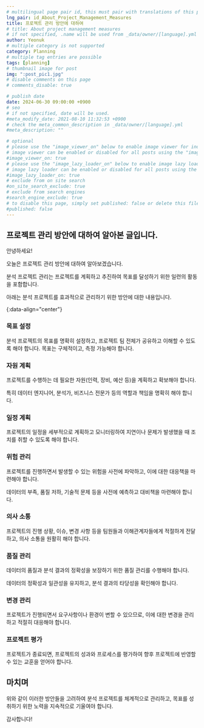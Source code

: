 ```yaml
---
# multilingual page pair id, this must pair with translations of this page. (This name must be unique)
lng_pair: id_About_Project_Management_Measures
title: 프로젝트 관리 방안에 대하여
# title: About project management measures
# if not specified, .name will be used from _data/owner/[language].yml
author: Yeonuk
# multiple category is not supported
category: Planning
# multiple tag entries are possible
tags: [planning]
# thumbnail image for post
img: ":post_pic1.jpg"
# disable comments on this page
# comments_disable: true

# publish date
date: 2024-06-30 09:00:00 +0900
# seo
# if not specified, date will be used.
#meta_modify_date: 2021-08-10 11:32:53 +0900
# check the meta_common_description in _data/owner/[language].yml
#meta_description: ""

# optional
# please use the "image_viewer_on" below to enable image viewer for individual pages or posts (_posts/ or [language]/_posts folders).
# image viewer can be enabled or disabled for all posts using the "image_viewer_posts: true" setting in _data/conf/main.yml.
#image_viewer_on: true
# please use the "image_lazy_loader_on" below to enable image lazy loader for individual pages or posts (_posts/ or [language]/_posts folders).
# image lazy loader can be enabled or disabled for all posts using the "image_lazy_loader_posts: true" setting in _data/conf/main.yml.
#image_lazy_loader_on: true
# exclude from on site search
#on_site_search_exclude: true
# exclude from search engines
#search_engine_exclude: true
# to disable this page, simply set published: false or delete this file
#published: false
---
```


<!-- outline-start -->

## 프로젝트 관리 방안에 대하여 알아본 글입니다.

안녕하세요!

오늘은 프로젝트 관리 방안에 대하여 알아보겠습니다.

분석 프로젝트 관리는 프로젝트를 계획하고 추진하여 목표를 달성하기 위한 일련의 활동을 포함합니다.

아래는 분석 프로젝트를 효과적으로 관리하기 위한 방안에 대한 내용입니다.

{:data-align="center"}

<!-- outline-end -->

### 목표 설정

분석 프로젝트의 목표를 명확히 설정하고, 프로젝트 팀 전체가 공유하고 이해할 수 있도록 해야 합니다. 목표는 구체적이고, 측정 가능해야 합니다.

### 자원 계획

프로젝트를 수행하는 데 필요한 자원(인력, 장비, 예산 등)을 계획하고 확보해야 합니다.

특히 데이터 엔지니어, 분석가, 비즈니스 전문가 등의 역할과 책임을 명확히 해야 합니다.

### 일정 계획

프로젝트의 일정을 세부적으로 계획하고 모니터링하여 지연이나 문제가 발생했을 때 조치를 취할 수 있도록 해야 합니다.

### 위험 관리

프로젝트를 진행하면서 발생할 수 있는 위험을 사전에 파악하고, 이에 대한 대응책을 마련해야 합니다.

데이터의 부족, 품질 저하, 기술적 문제 등을 사전에 예측하고 대비책을 마련해야 합니다.

### 의사 소통

프로젝트의 진행 상황, 이슈, 변경 사항 등을 팀원들과 이해관계자들에게 적절하게 전달하고, 의사 소통을 원활히 해야 합니다.

### 품질 관리

데이터의 품질과 분석 결과의 정확성을 보장하기 위한 품질 관리를 수행해야 합니다.

데이터의 정확성과 일관성을 유지하고, 분석 결과의 타당성을 확인해야 합니다.

### 변경 관리

프로젝트가 진행되면서 요구사항이나 환경이 변할 수 있으므로, 이에 대한 변경을 관리하고 적절히 대응해야 합니다.

### 프로젝트 평가

프로젝트가 종료되면, 프로젝트의 성과와 프로세스를 평가하여 향후 프로젝트에 반영할 수 있는 교훈을 얻어야 합니다.

## 마치며

위와 같이 이러한 방안들을 고려하여 분석 프로젝트를 체계적으로 관리하고, 목표를 성취하기 위한 노력을 지속적으로 기울여야 합니다.

감사합니다!
